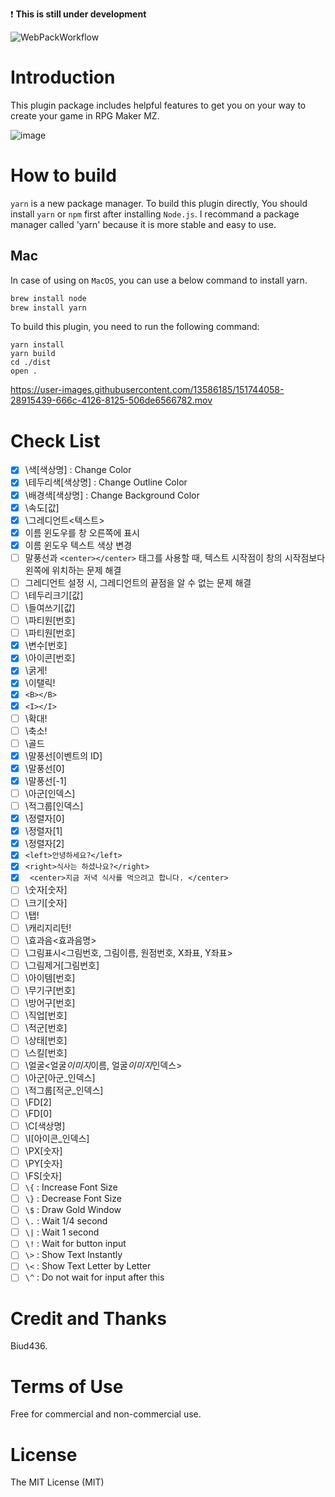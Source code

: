 :exclamation: **This is still under development**

![WebPackWorkflow](https://github.com/biud436/MessageSystemRMZ/actions/workflows/webpack.yml/badge.svg)

# Introduction

This plugin package includes helpful features to get you on your way to create your game in RPG Maker MZ.

![image](https://user-images.githubusercontent.com/13586185/152173839-79931cee-7fff-442d-a2e1-069cce1932ce.png)

# How to build

`yarn` is a new package manager. To build this plugin directly, You should install `yarn` or `npm` first after installing `Node.js`. I recommand a package manager called 'yarn' because it is more stable and easy to use.

## Mac

In case of using on `MacOS`, you can use a below command to install yarn.

```sh
brew install node
brew install yarn
```

To build this plugin, you need to run the following command:

```
yarn install
yarn build
cd ./dist
open .
```

https://user-images.githubusercontent.com/13586185/151744058-28915439-666c-4126-8125-506de6566782.mov

# Check List

- [x] \색[색상명] : Change Color
- [x] \테두리색[색상명] : Change Outline Color
- [x] \배경색[색상명] : Change Background Color
- [x] \속도[값]
- [x] \그레디언트<텍스트>
- [x] 이름 윈도우를 창 오른쪽에 표시
- [x] 이름 윈도우 텍스트 색상 변경
- [ ] 말풍선과 `<center></center>` 태그를 사용할 때, 텍스트 시작점이 창의 시작점보다 왼쪽에 위치하는 문제 해결
- [ ] 그레디언트 설정 시, 그레디언트의 끝점을 알 수 없는 문제 해결
- [ ] \테두리크기[값]
- [ ] \들여쓰기[값]
- [ ] \파티원[번호]
- [ ] \파티원[번호]
- [x] \변수[번호]
- [x] \아이콘[번호]
- [x] \굵게!
- [x] \이탤릭!
- [x] `<B></B>`
- [x] `<I></I>`
- [ ] \확대!
- [ ] \축소!
- [ ] \골드
- [x] \말풍선[이벤트의 ID]
- [x] \말풍선[0]
- [x] \말풍선[-1]
- [ ] \아군[인덱스]
- [ ] \적그룹[인덱스]
- [x] \정렬자[0]
- [x] \정렬자[1]
- [x] \정렬자[2]
- [x] `<left>안녕하세요?</left>`
- [x] `<right>식사는 하셨나요?</right>`
- [x] ` <center>지금 저녁 식사를 먹으려고 합니다. </center>`
- [ ] \숫자[숫자]
- [ ] \크기[숫자]
- [ ] \탭!
- [ ] \캐리지리턴!
- [ ] \효과음<효과음명>
- [ ] \그림표시<그림번호, 그림이름, 원점번호, X좌표, Y좌표>
- [ ] \그림제거[그림번호]
- [ ] \아이템[번호]
- [ ] \무기구[번호]
- [ ] \방어구[번호]
- [ ] \직업[번호]
- [ ] \적군[번호]
- [ ] \상태[번호]
- [ ] \스킬[번호]
- [ ] \얼굴<얼굴*이미지*이름, 얼굴*이미지*인덱스>
- [ ] \아군[아군_인덱스]
- [ ] \적그룹[적군_인덱스]
- [ ] \FD[2]
- [ ] \FD[0]
- [ ] \C[색상명]
- [ ] \I[아이콘_인덱스]
- [ ] \PX[숫자]
- [ ] \PY[숫자]
- [ ] \FS[숫자]
- [ ] `\{` : Increase Font Size
- [ ] `\}` : Decrease Font Size
- [ ] `\$` : Draw Gold Window
- [ ] `\.` : Wait 1/4 second
- [ ] `\|` : Wait 1 second
- [ ] `\!` : Wait for button input
- [ ] `\>` : Show Text Instantly
- [ ] `\<` : Show Text Letter by Letter
- [ ] `\^` : Do not wait for input after this

# Credit and Thanks

Biud436.

# Terms of Use

Free for commercial and non-commercial use.

# License

The MIT License (MIT)

